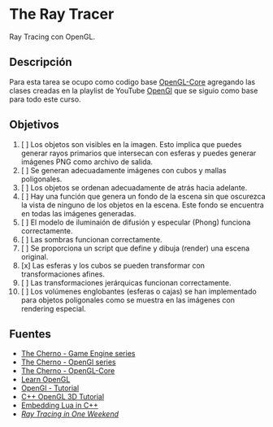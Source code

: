 # The Ray Tracer
Ray Tracing con OpenGL.

## Descripción
Para esta tarea se ocupo como codigo base [OpenGL-Core](https://github.com/TheCherno/OpenGL) agregando las clases creadas en la playlist de YouTube [OpenGl](https://www.youtube.com/playlist?list=PLlrATfBNZ98foTJPJ_Ev03o2oq3-GGOS2) que se siguio como base para todo este curso.

## Objetivos
1. [ ] Los objetos son visibles en la imagen. Esto implica que puedes generar rayos primarios que intersecan con esferas y puedes generar imágenes PNG como archivo de salida.
2. [ ] Se generan adecuadamente imágenes con cubos y mallas poligonales.
3. [ ] Los objetos se ordenan adecuadamente de atrás hacia adelante.
4. [ ] Hay una función que genera un fondo de la escena sin que oscurezca la vista de ninguno de los objetos en la escena. Este fondo se encuentra en todas las imágenes generadas.
5. [ ] El modelo de iluminaión de difusión y especular (Phong) funciona correctamente.
6. [ ] Las sombras funcionan correctamente.
7. [ ] Se proporciona un script que define y dibuja (render) una escena original.
8. [x] Las esferas y los cubos se pueden transformar con transformaciones afines.
9. [ ] Las transformaciones jerárquicas funcionan correctamente.
10. [ ] Los volúmenes englobantes (esferas o cajas) se han implementado para objetos poligonales como se muestra en las imágenes con rendering especial.

## Fuentes
- [The Cherno - Game Engine series](https://www.youtube.com/playlist?list=PLlrATfBNZ98dC-V-N3m0Go4deliWHPFwT)
- [The Cherno - OpenGl series](https://www.youtube.com/playlist?list=PLlrATfBNZ98foTJPJ_Ev03o2oq3-GGOS2)
- [The Cherno - OpenGL-Core](https://github.com/TheCherno/OpenGL)
- [Learn OpenGL](https://learnopengl.com)
- [OpenGl - Tutorial](http://www.opengl-tutorial.org/es/)
- [C++ OpenGL 3D Tutorial](https://www.youtube.com/playlist?list=PL6xSOsbVA1eYSZTKBxnoXYboy7wc4yg-Z)
- [Embedding Lua in C++](https://www.youtube.com/watch?v=4l5HdmPoynw)
- [_Ray Tracing in One Weekend_](https://raytracing.github.io/books/RayTracingInOneWeekend.html)